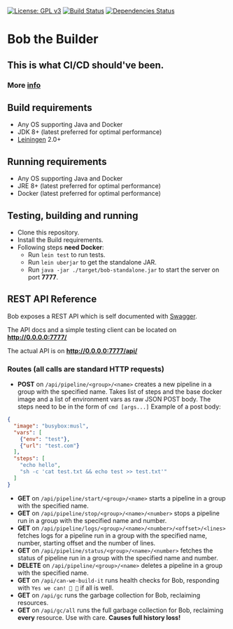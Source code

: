 [![License: GPL v3](https://img.shields.io/badge/license-GPL%20v3-blue.svg)](http://www.gnu.org/licenses/gpl-3.0)
[![Build Status](https://travis-ci.org/bob-cd/bob.svg?branch=master)](https://travis-ci.org/bob-cd/bob)
[![Dependencies Status](https://versions.deps.co/bob-cd/bob/status.png)](https://versions.deps.co/bob-cd/bob)

# Bob the Builder

## This is what CI/CD should've been.

### More [info](https://github.com/bob-cd/bob/blob/master/RATIONALE.md)

## Build requirements
- Any OS supporting Java and Docker
- JDK 8+ (latest preferred for optimal performance)
- [Leiningen](https://leiningen.org/) 2.0+

## Running requirements
- Any OS supporting Java and Docker
- JRE 8+ (latest preferred for optimal performance)
- Docker (latest preferred for optimal performance)

## Testing, building and running
- Clone this repository.
- Install the Build requirements.
- Following steps **need Docker**:
    - Run `lein test` to run tests.
    - Run `lein uberjar` to get the standalone JAR.
    - Run `java -jar ./target/bob-standalone.jar` to start the server on port **7777**.

## REST API Reference

Bob exposes a REST API which is self documented with [Swagger](https://swagger.io/).

The API docs and a simple testing client can be located on **http://0.0.0.0:7777/**

The actual API is on **http://0.0.0.0:7777/api/**

### Routes (all calls are standard HTTP requests)

- **POST** on `/api/pipeline/<group>/<name>` creates a new pipeline in a group with the specified name.
Takes list of steps and the base docker image and a list of environment vars as raw JSON POST body. 
The steps need to be in the form of `cmd [args...]`
Example of a post body:
```json
{
  "image": "busybox:musl",
  "vars": [
    {"env": "test"},
    {"url": "test.com"}
  ],
  "steps": [
    "echo hello",
    "sh -c 'cat test.txt && echo test >> test.txt'"
  ]
}
```
- **GET** on `/api/pipeline/start/<group>/<name>` starts a pipeline in a group with the specified name. 
- **GET** on `/api/pipeline/stop/<group>/<name>/<number>` stops a pipeline run in a group with the specified name and number.
- **GET** on `/api/pipeline/logs/<group>/<name>/<number>/<offset>/<lines>` fetches logs for a pipeline run in a group 
with the specified name, number, starting offset and the number of lines.
- **GET** on `/api/pipeline/status/<group>/<name>/<number>` fetches the status of pipeline run in a group with the 
specified name and number.
- **DELETE** on `/api/pipeline/<group>/<name>` deletes a pipeline in a group with the specified name.
- **GET** on `/api/can-we-build-it` runs health checks for Bob, responding with
`Yes we can! 🔨 🔨` if all is well.
- **GET** on `/api/gc` runs the garbage collection for Bob, reclaiming resources.
- **GET** on `/api/gc/all` runs the full garbage collection for Bob, reclaiming **every** resource.
Use with care. **Causes full history loss!** 
